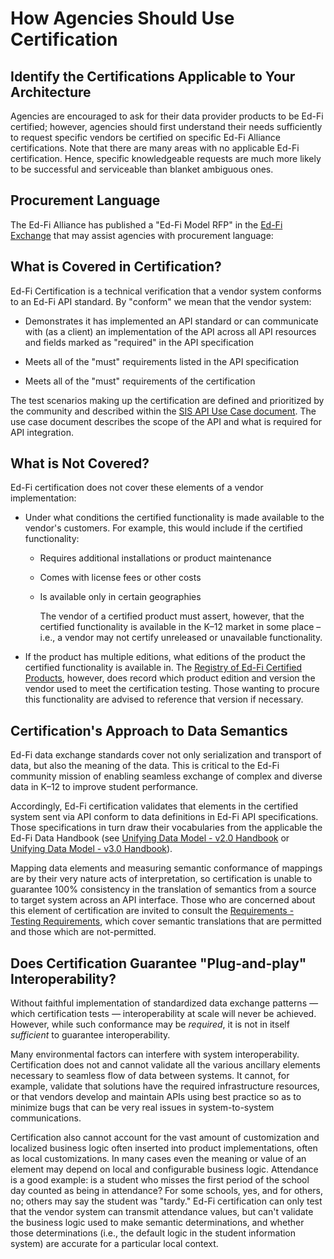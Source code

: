 # How Agencies Should Use Certification

## Identify the Certifications Applicable to Your Architecture

Agencies are encouraged to ask for their data provider products to be Ed-Fi
certified; however, agencies should first understand their needs sufficiently to
request specific vendors be certified on specific Ed-Fi Alliance certifications.
Note that there are many areas with no applicable Ed-Fi certification. Hence,
specific knowledgeable requests are much more likely to be successful and
serviceable than blanket ambiguous ones.

## Procurement Language

The Ed-Fi Alliance has published a "Ed-Fi Model RFP" in
the [Ed-Fi Exchange](https://exchange.ed-fi.org/) that may assist agencies with
procurement language:

## What is Covered in Certification?

Ed-Fi Certification is a technical verification that a vendor system conforms to
an Ed-Fi API standard. By "conform" we mean that the vendor system:

- Demonstrates it has implemented an API standard or can communicate with (as a
  client) an implementation of the API across all API resources and fields
  marked as "required" in the API specification

- Meets all of the "must" requirements listed in the API specification

- Meets all of the "must" requirements of the certification

The test scenarios making up the certification are defined and prioritized by
the community and described within the
[SIS API Use Case document](https://edfi.atlassian.net/wiki/spaces/SG/pages/20612545/SIS+API+V3+Certification+Use+Cases).
The use case document describes the scope of the API and what is required for
API integration.

## What is Not Covered?

Ed-Fi certification does not cover these elements of a vendor implementation:

- Under what conditions the certified functionality is made available to the
  vendor's customers. For example, this would include if the certified
  functionality:

  - Requires additional installations or product maintenance

  - Comes with license fees or other costs

  - Is available only in certain geographies

    The vendor of a certified product must assert, however, that the certified
    functionality is available in the K–12 market in some place – i.e., a vendor
    may not certify unreleased or unavailable functionality.

- If the product has multiple editions, what editions of the product the
  certified functionality is available in. The
  [Registry of Ed-Fi Certified Products](./registry-of-ed-fi-certified-products.mdx), however,
  does record which product edition and version the vendor used to meet the
  certification testing. Those wanting to procure this functionality are advised
  to reference that version if necessary.

## Certification's Approach to Data Semantics

Ed-Fi data exchange standards cover not only serialization and transport of
data, but also the meaning of the data. This is critical to the Ed-Fi community
mission of enabling seamless exchange of complex and diverse data in K–12 to
improve student performance.

Accordingly, Ed-Fi certification validates that elements in the certified system
sent via API conform to data definitions in Ed-Fi API specifications. Those
specifications in turn draw their vocabularies from the applicable the Ed-Fi
Data Handbook
(see [Unifying Data Model - v2.0 Handbook](https://edfi.atlassian.net/wiki/spaces/EFDS20/pages/24413770/Unifying+Data+Model+-+v2.0+Handbook)
or
[Unifying Data Model - v3.0 Handbook](https://edfi.atlassian.net/wiki/spaces/EFDS30/pages/22911130/Unifying+Data+Model+-+v3.0+Handbook)).

Mapping data elements and measuring semantic conformance of mappings are by
their very nature acts of interpretation, so certification is unable to
guarantee 100% consistency in the translation of semantics from a source to
target system across an API interface. Those who are concerned about this
element of certification are invited to consult the
[Requirements - Testing Requirements](./certification-for-data-providers/requirements-testing-requirements.md),
which cover semantic translations that are permitted and those which are
not-permitted.

## Does Certification Guarantee "Plug-and-play" Interoperability?

Without faithful implementation of standardized data exchange patterns *—* which
certification tests *—* interoperability at scale will never be achieved.
However, while such conformance may be _required_, it is not in itself
_sufficient_ to guarantee interoperability.

Many environmental factors can interfere with system interoperability.
Certification does not and cannot validate all the various ancillary elements
necessary to seamless flow of data between systems. It cannot, for example,
validate that solutions have the required infrastructure resources, or that
vendors develop and maintain APIs using best practice so as to minimize bugs
that can be very real issues in system-to-system communications.

Certification also cannot account for the vast amount of customization and
localized business logic often inserted into product implementations, often as
local customizations. In many cases even the meaning or value of an element may
depend on local and configurable business logic. Attendance is a good example:
is a student who misses the first period of the school day counted as being in
attendance? For some schools, yes, and for others, no; others may say the
student was "tardy." Ed-Fi certification can only test that the vendor system
can transmit attendance values, but can't validate the business logic used to
make semantic determinations, and whether those determinations (i.e., the
default logic in the student information system) are accurate for a particular
local context.
